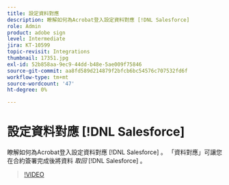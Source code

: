 ```yaml
---
title: 設定資料對應
description: 瞭解如何為Acrobat登入設定資料對應 [!DNL Salesforce]
role: Admin
product: adobe sign
level: Intermediate
jira: KT-10599
topic-revisit: Integrations
thumbnail: 17351.jpg
exl-id: 52b858aa-9ec9-44dd-b48e-5ae009f75846
source-git-commit: aa8fd589d214879f2bfcb6bc54576c707532fd6f
workflow-type: tm+mt
source-wordcount: '47'
ht-degree: 0%

---
```


# 設定資料對應 [!DNL Salesforce]

瞭解如何為Acrobat登入設定資料對應 [!DNL Salesforce] 。 「資料對應」可讓您在合約簽署完成後將資料 _取回_ [!DNL Salesforce] 。

>[!VIDEO](https://video.tv.adobe.com/v/3409073?quality=12&learn=on&hidetitle=true)
